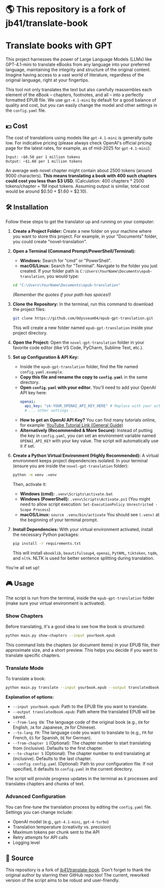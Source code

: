 # 🌎 This repository is a fork of jb41/translate-book

# Translate books with GPT

This project harnesses the power of Large Language Models (LLMs) like GPT-4.1-mini to translate eBooks from any language into your preferred language, maintaining the integrity and structure of the original content. Imagine having access to a vast world of literature, regardless of the original language, right at your fingertips.

This tool not only translates the text but also carefully reassembles each element of the eBook – chapters, footnotes, and all – into a perfectly formatted EPUB file. We use `gpt-4.1-mini` by default for a good balance of quality and cost, but you can easily change the model and other settings in the `config.yaml` file.

## 💵 Cost

The cost of translations using models like `gpt-4.1-mini` is generally quite low. For indicative pricing (please always check OpenAI's official pricing page for the latest rates, for example, as of mid-2025 for `gpt-4.1-mini`):

```
Input: ~$0.50 per 1 million tokens
Output: ~$1.60 per 1 million tokens
```

An average web novel chapter might contain about 2500 tokens (around 9000 characters).
**This means translating a book with 400 such chapters could cost you less than $3 USD.** (Calculation: 400 chapters * 2500 tokens/chapter = 1M input tokens. Assuming output is similar, total cost would be around $0.50 + $1.60 = $2.10).

## 🛠️ Installation

Follow these steps to get the translator up and running on your computer:

1.  **Create a Project Folder:**
    Create a new folder on your machine where you want to store this project. For example, in your "Documents" folder, you could create "novel-translation".

2.  **Open a Terminal (Command Prompt/PowerShell/Terminal):**
    *   **Windows:** Search for "cmd" or "PowerShell".
    *   **macOS/Linux:** Search for "Terminal".
    Navigate to the folder you just created. If your folder path is `C:\Users\YourName\Documents\epub-translation`, you would type:
    ```bash
    cd "C:\Users\YourName\Documents\epub-translation"
    ```
    *(Remember the quotes if your path has spaces!)*

3.  **Clone the Repository:**
    In the terminal, run this command to download the project files:
    ```bash
    git clone https://github.com/Odysseum04/epub-gpt-translation.git
    ```
    This will create a new folder named `epub-gpt-translation` inside your project directory.

4.  **Open the Project:**
    Open the `novel-gpt-translation` folder in your favorite code editor (like VS Code, PyCharm, Sublime Text, etc.).

5.  **Set up Configuration & API Key:**
    *   Inside the `epub-gpt-translation` folder, find the file named `config.yaml.example`.
    *   **Copy this file and rename the copy to `config.yaml`** in the same directory.
    *   **Open `config.yaml` with your editor.** You'll need to add your OpenAI API key here:
        ```yaml
        openai:
          api_key: "sk-YOUR_OPENAI_API_KEY_HERE" # Replace with your actual key
          # ... other settings ...
        ```
    *   **How to get an OpenAI API Key?** You can find many tutorials online, for example: [YouTube Tutorial Link (General Guide)](https://www.youtube.com/watch?v=nafDyRsVnXU)
    *   **Alternatively (Recommended & More Secure):** Instead of putting the key in `config.yaml`, you can set an environment variable named `OPENAI_API_KEY` with your key value. The script will automatically use it if set.

6.  **Create a Python Virtual Environment (Highly Recommended):**
    A virtual environment keeps project dependencies isolated. In your terminal (ensure you are inside the `novel-gpt-translation` folder):
    ```bash
    python -m venv .venv 
    ```
    Then, activate it:
    *   **Windows (cmd):** `.venv\Scripts\activate.bat`
    *   **Windows (PowerShell):** `.venv\Scripts\Activate.ps1` (You might need to allow script execution: `Set-ExecutionPolicy Unrestricted -Scope Process`)
    *   **macOS/Linux:** `source .venv/bin/activate`
    You should see `(.venv)` at the beginning of your terminal prompt.

7.  **Install Dependencies:**
    With your virtual environment activated, install the necessary Python packages:
    ```bash
    pip install -r requirements.txt
    ```
    This will install `ebooklib`, `beautifulsoup4`, `openai`, `PyYAML`, `tiktoken`, `tqdm`, and `nltk`. NLTK is used for better sentence splitting during translation.

You're all set up!

## 🎮 Usage

The script is run from the terminal, inside the `epub-gpt-translation` folder (make sure your virtual environment is activated).

### Show Chapters

Before translating, it's a good idea to see how the book is structured:
```bash
python main.py show-chapters --input yourbook.epub
```
This command lists the chapters (or document items) in your EPUB file, their approximate size, and a short preview. This helps you decide if you want to translate specific chapters.

### Translate Mode

To translate a book:
```bash
python main.py translate --input yourbook.epub --output translatedbook.epub --from-lang EN --to-lang FR --from-chapter 1 --to-chapter 5
```

**Explanation of options:**

*   `--input yourbook.epub`: Path to the EPUB file you want to translate.
*   `--output translatedbook.epub`: Path where the translated EPUB will be saved.
*   `--from-lang EN`: The language code of the original book (e.g., `EN` for English, `JA` for Japanese, `ZH` for Chinese).
*   `--to-lang FR`: The language code you want to translate to (e.g., `FR` for French, `ES` for Spanish, `DE` for German).
*   `--from-chapter 1` (Optional): The chapter number to start translating from (inclusive). Defaults to the first chapter.
*   `--to-chapter 5` (Optional): The chapter number to end translating at (inclusive). Defaults to the last chapter.
*   `--config config.yaml` (Optional): Path to your configuration file. If not specified, it defaults to `config.yaml` in the current directory.

The script will provide progress updates in the terminal as it processes and translates chapters and chunks of text.

### Advanced Configuration

You can fine-tune the translation process by editing the `config.yaml` file. Settings you can change include:
*   OpenAI model (e.g., `gpt-4.1-mini`, `gpt-4-turbo`)
*   Translation temperature (creativity vs. precision)
*   Maximum tokens per chunk sent to the API
*   Retry attempts for API calls
*   Logging level

## 🤝 Source
This repository is a fork of [jb41/translate-book](https://github.com/jb41/translate-book). Don't forget to thank the original author by starring their GitHub repo too! The current, reworked version of the script aims to be robust and user-friendly.
